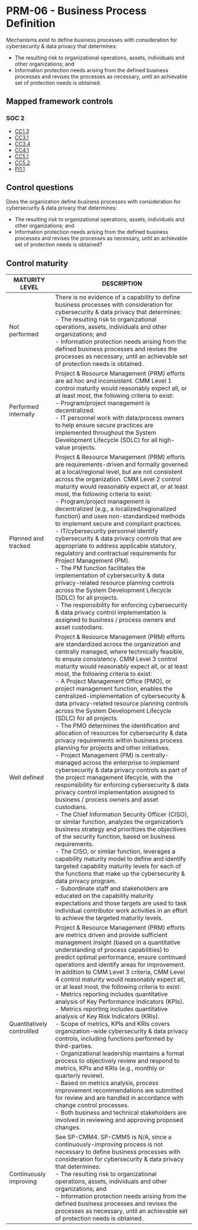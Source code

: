 # PRM-06 - Business Process Definition
Mechanisms exist to define business processes with consideration for cybersecurity & data privacy that determines: 
 - The resulting risk to organizational operations, assets, individuals and other organizations; and
 - Information protection needs arising from the defined business processes and revises the processes as necessary, until an achievable set of protection needs is obtained.
## Mapped framework controls
### SOC 2
- [CC1.3](../soc2/cc13.md)
- [CC3.1](../soc2/cc31.md)
- [CC3.4](../soc2/cc34.md)
- [CC4.1](../soc2/cc41.md)
- [CC5.1](../soc2/cc51.md)
- [CC5.2](../soc2/cc52.md)
- [PI1.1](../soc2/pi11.md)
## Control questions
Does the organization define business processes with consideration for cybersecurity & data privacy that determines: 
 - The resulting risk to organizational operations, assets, individuals and other organizations; and
 - Information protection needs arising from the defined business processes and revises the processes as necessary, until an achievable set of protection needs is obtained?
## Control maturity
|       MATURITY LEVEL       |                                                                                                                                                                                                                                                                                                                                                                                                                                                                                                                                                                                                                                                                                                                                                                                                                                                        DESCRIPTION                                                                                                                                                                                                                                                                                                                                                                                                                                                                                                                                                                                                                                                                                                                                                                                                                                                         |
|----------------------------|----------------------------------------------------------------------------------------------------------------------------------------------------------------------------------------------------------------------------------------------------------------------------------------------------------------------------------------------------------------------------------------------------------------------------------------------------------------------------------------------------------------------------------------------------------------------------------------------------------------------------------------------------------------------------------------------------------------------------------------------------------------------------------------------------------------------------------------------------------------------------------------------------------------------------------------------------------------------------------------------------------------------------------------------------------------------------------------------------------------------------------------------------------------------------------------------------------------------------------------------------------------------------------------------------------------------------------------------------------------------------------------------------------------------------------------------------------------------------------------------------------------------------------------------------------------------------------------------------------------------------------------------------------------------------------------------------------------------------|
| Not performed              | There is no evidence of a capability to define business processes with consideration for cybersecurity & data privacy that determines: <br> - The resulting risk to organizational operations, assets, individuals and other organizations; and<br> - Information protection needs arising from the defined business processes and revises the processes as necessary, until an achievable set of protection needs is obtained.                                                                                                                                                                                                                                                                                                                                                                                                                                                                                                                                                                                                                                                                                                                                                                                                                                                                                                                                                                                                                                                                                                                                                                                                                                                                                            |
| Performed internally       | Project & Resource Management (PRM) efforts are ad hoc and inconsistent. CMM Level 1 control maturity would reasonably expect all, or at least most, the following criteria to exist:<br>- Program/project management is decentralized.<br>- IT personnel work with data/process owners to help ensure secure practices are implemented throughout the System Development Lifecycle (SDLC) for all high-value projects.                                                                                                                                                                                                                                                                                                                                                                                                                                                                                                                                                                                                                                                                                                                                                                                                                                                                                                                                                                                                                                                                                                                                                                                                                                                                                                    |
| Planned and tracked        | Project & Resource Management (PRM) efforts are requirements-driven and formally governed at a local/regional level, but are not consistent across the organization. CMM Level 2 control maturity would reasonably expect all, or at least most, the following criteria to exist:<br>- Program/project management is decentralized (e.g., a localized/regionalized function) and uses non-standardized methods to implement secure and compliant practices.<br>- IT/cybersecurity personnel identify cybersecurity & data privacy controls that are appropriate to address applicable statutory, regulatory and contractual requirements for Project Management (PM).<br>- The PM function facilitates the implementation of cybersecurity & data privacy-related resource planning controls across the System Development Lifecycle (SDLC) for all projects.<br>- The responsibility for enforcing cybersecurity & data privacy control implementation is assigned to business / process owners and asset custodians.                                                                                                                                                                                                                                                                                                                                                                                                                                                                                                                                                                                                                                                                                                     |
| Well defined               | Project & Resource Management (PRM) efforts are standardized across the organization and centrally managed, where technically feasible, to ensure consistency. CMM Level 3 control maturity would reasonably expect all, or at least most, the following criteria to exist:<br>- A Project Management Office (PMO), or project management function, enables the centralized-implementation of cybersecurity & data privacy-related resource planning controls across the System Development Lifecycle (SDLC) for all projects.<br>- The PMO determines the identification and allocation of resources for cybersecurity & data privacy requirements within business process planning for projects and other initiatives.<br>- Project Management (PM) is centrally-managed across the enterprise to implement cybersecurity & data privacy controls as part of the project management lifecycle, with the responsibility for enforcing cybersecurity & data privacy control implementation assigned to business / process owners and asset custodians.<br>- The Chief Information Security Officer (CISO), or similar function, analyzes the organization’s business strategy and prioritizes the objectives of the security function, based on business requirements.<br>- The CISO, or similar function, leverages a capability maturity model to define and identify targeted capability maturity levels for each of the functions that make up the cybersecurity & data privacy program. <br>- Subordinate staff and stakeholders are educated on the capability maturity expectations and those targets are used to task individual contributor work activities in an effort to achieve the targeted maturity levels. |
| Quantitatively controllled | Project & Resource Management (PRM) efforts are metrics driven and provide sufficient management insight (based on a quantitative understanding of process capabilities) to predict optimal performance, ensure continued operations and identify areas for improvement. In addition to CMM Level 3 criteria, CMM Level 4 control maturity would reasonably expect all, or at least most, the following criteria to exist:<br>- 	Metrics reporting includes quantitative analysis of Key Performance Indicators (KPIs).<br>- 	Metrics reporting includes quantitative analysis of Key Risk Indicators (KRIs).<br>- 	Scope of metrics, KPIs and KRIs covers organization-wide cybersecurity & data privacy controls, including functions performed by third-parties.<br>- 	Organizational leadership maintains a formal process to objectively review and respond to metrics, KPIs and KRIs (e.g., monthly or quarterly review).<br>- 	Based on metrics analysis, process improvement recommendations are submitted for review and are handled in accordance with change control processes.<br>- 	Both business and technical stakeholders are involved in reviewing and approving proposed changes.                                                                                                                                                                                                                                                                                                                                                                                                                                                                                                                              |
| Continuously improving     | See SP-CMM4. SP-CMM5 is N/A, since a continuously-improving process is not necessary to define business processes with consideration for cybersecurity & data privacy that determines: <br> - The resulting risk to organizational operations, assets, individuals and other organizations; and<br> - Information protection needs arising from the defined business processes and revises the processes as necessary, until an achievable set of protection needs is obtained.                                                                                                                                                                                                                                                                                                                                                                                                                                                                                                                                                                                                                                                                                                                                                                                                                                                                                                                                                                                                                                                                                                                                                                                                                                            |
